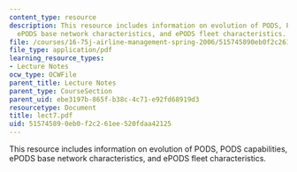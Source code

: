 ```yaml
---
content_type: resource
description: This resource includes information on evolution of PODS, PODS capabilities,
  ePODS base network characteristics, and ePODS fleet characteristics.
file: /courses/16-75j-airline-management-spring-2006/515745890eb0f2c261ee520fdaa42125_lect7.pdf
file_type: application/pdf
learning_resource_types:
- Lecture Notes
ocw_type: OCWFile
parent_title: Lecture Notes
parent_type: CourseSection
parent_uid: ebe3197b-865f-b38c-4c71-e92fd68919d3
resourcetype: Document
title: lect7.pdf
uid: 51574589-0eb0-f2c2-61ee-520fdaa42125
---
```

This resource includes information on evolution of PODS, PODS capabilities, ePODS base network characteristics, and ePODS fleet characteristics.

